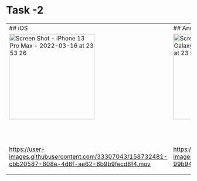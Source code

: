# Task -2

<table>
<tr>
<td> 
 ## iOS 

<td> 
 ## Android 


<tr><td>


<img width="233" alt="Screen Shot - iPhone 13 Pro Max - 2022-03-16 at 23 53 26" src="https://user-images.githubusercontent.com/33307043/158732420-b054e5a5-0aea-4c77-b3e1-f69033e3827a.png">

 <br> <br> 

https://user-images.githubusercontent.com/33307043/158732481-cbb20587-808e-4d6f-ae62-8b9b9fecd8f4.mov

  
<td>


  
<img width="233" alt="Screen Shot - Samsung Galaxy A03S - 2022-03-16 at 23 53 26" src="https://user-images.githubusercontent.com/33307043/158735267-df7d5e73-389c-49c6-b318-24fe6d45c5ee.jpg">
 
  <br> <br> 
 
  

https://user-images.githubusercontent.com/33307043/158735213-99b94d1e-84f5-4e7d-a954-23ff8c9fdf78.mp4


<tr>
